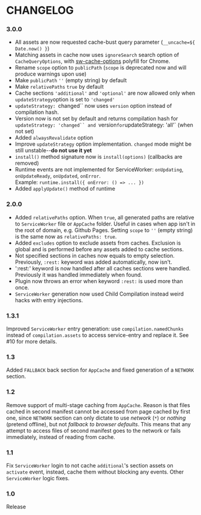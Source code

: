 # CHANGELOG

### 3.0.0

* All assets are now requested cache-bust query parameter (`__uncache=${ Date.now() }`)
* Matching assets in cache now uses `ignoreSearch` search option of `CacheQueryOptions`, with [sw-cache-options](https://github.com/NekR/sw-cache-options) polyfill for Chrome.
* Rename `scope` option to `publicPath` (`scope` is deprecated now and will produce warnings upon use)
* Make `publicPath` `''` (empty string) by default
* Make `relativePaths` `true` by default
* Cache sections `'additional'` and `'optional'` are now allowed only when `updateStrategy`option is set to `'changed'`
* `updateStrategy: `changed`` now uses `version` option instead of compilation hash.
* Version now is not set by default and returns compilation hash for `updateStrategy: 'changed`` and `version` for `updateStrategy: 'all'` (when not set)
* Added `alwaysRevalidate` option
* Improve `updateStrategy` option implementation. `changed` mode might be still unstable--**do not use it yet**
* `install()` method signature now is `install(options)` (callbacks are removed)
* Runtime events are not implemented for ServiceWorker: `onUpdating`, `onUpdateReady`, `onUpdated`, `onError`.  
  Example: `runtime.install({ onError: () => ... })`
* Added `applyUpdate()` method of runtime

### 2.0.0

* Added `relativePaths` option. When `true`, all generated paths are relative to `ServiceWorker` file or `AppCache` folder. Useful in cases when app isn't in the root of domain, e.g. Github Pages. Setting `scope` to `''` (empty string) is the same now as `relativePaths: true`.
* Added `excludes` option to exclude assets from caches. Exclusion is global and is performed before any assets added to cache sections.
* Not specified sections in caches now equals to empty selection. Previously, `:rest:` keyword was added automatically, now isn't.
* ':rest:' keyword is now handled after all caches sections were handled. Previously it was handled immediately when found.
* Plugin now throws an error when keyword `:rest:` is used more than once.
* `ServiceWorker` generation now used Child Compilation instead weird hacks with entry injections.

### 1.3.1

Improved `ServiceWorker` entry generation: use `compilation.namedChunks` instead of `compilation.assets` to access service-entry and replace it. See #10 for more details.

### 1.3

Added `FALLBACK` back section for `AppCache` and fixed generation of a `NETWORK` section.

### 1.2

Remove support of multi-stage caching from `AppCache`. Reason is that files cached in second manifest cannot be accessed from page cached by first one, since `NETWORK` section can only dictate to use _network_ (`*`) or _nothing_ (pretend offline), but not _fallback to browser defaults_. This means that any attempt to access files of second manifest goes to the network or fails immediately, instead of reading from cache.

### 1.1

Fix `ServiceWorker` login to not cache `additional`'s section assets on `activate` event, instead, cache them without blocking any events. Other `ServiceWorker` logic fixes.

### 1.0

Release
